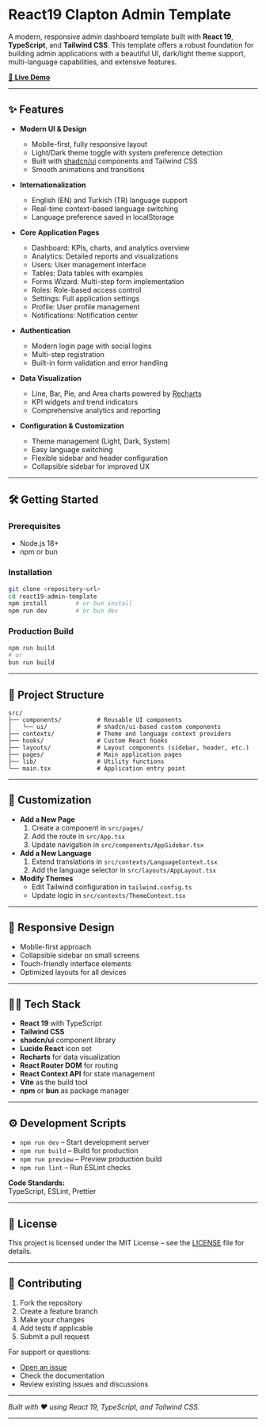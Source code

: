 # React19 Clapton Admin Template

A modern, responsive admin dashboard template built with **React 19**, **TypeScript**, and **Tailwind CSS**. This template offers a robust foundation for building admin applications with a beautiful UI, dark/light theme support, multi-language capabilities, and extensive features.

[🚀 **Live Demo**](https://react19-clapton-admin-template-prem.vercel.app/)

---

## ✨ Features

- **Modern UI & Design**
  - Mobile-first, fully responsive layout
  - Light/Dark theme toggle with system preference detection
  - Built with [shadcn/ui](https://ui.shadcn.com/) components and Tailwind CSS
  - Smooth animations and transitions

- **Internationalization**
  - English (EN) and Turkish (TR) language support
  - Real-time context-based language switching
  - Language preference saved in localStorage

- **Core Application Pages**
  - Dashboard: KPIs, charts, and analytics overview
  - Analytics: Detailed reports and visualizations
  - Users: User management interface
  - Tables: Data tables with examples
  - Forms Wizard: Multi-step form implementation
  - Roles: Role-based access control
  - Settings: Full application settings
  - Profile: User profile management
  - Notifications: Notification center

- **Authentication**
  - Modern login page with social logins
  - Multi-step registration
  - Built-in form validation and error handling

- **Data Visualization**
  - Line, Bar, Pie, and Area charts powered by [Recharts](https://recharts.org/)
  - KPI widgets and trend indicators
  - Comprehensive analytics and reporting

- **Configuration & Customization**
  - Theme management (Light, Dark, System)
  - Easy language switching
  - Flexible sidebar and header configuration
  - Collapsible sidebar for improved UX

---

## 🛠️ Getting Started

### Prerequisites

- Node.js 18+
- npm or bun

### Installation

```bash
git clone <repository-url>
cd react19-admin-template
npm install        # or bun install
npm run dev        # or bun dev
```

### Production Build

```bash
npm run build
# or
bun run build
```

---

## 📁 Project Structure

```
src/
├── components/          # Reusable UI components
│   └── ui/              # shadcn/ui-based custom components
├── contexts/            # Theme and language context providers
├── hooks/               # Custom React hooks
├── layouts/             # Layout components (sidebar, header, etc.)
├── pages/               # Main application pages
├── lib/                 # Utility functions
└── main.tsx             # Application entry point
```

---

## 🎨 Customization

- **Add a New Page**
  1. Create a component in `src/pages/`
  2. Add the route in `src/App.tsx`
  3. Update navigation in `src/components/AppSidebar.tsx`
- **Add a New Language**
  1. Extend translations in `src/contexts/LanguageContext.tsx`
  2. Add the language selector in `src/layouts/AppLayout.tsx`
- **Modify Themes**
  - Edit Tailwind configuration in `tailwind.config.ts`
  - Update logic in `src/contexts/ThemeContext.tsx`

---

## 📱 Responsive Design

- Mobile-first approach
- Collapsible sidebar on small screens
- Touch-friendly interface elements
- Optimized layouts for all devices

---

## 🧑‍💻 Tech Stack

- **React 19** with TypeScript
- **Tailwind CSS**
- **shadcn/ui** component library
- **Lucide React** icon set
- **Recharts** for data visualization
- **React Router DOM** for routing
- **React Context API** for state management
- **Vite** as the build tool
- **npm** or **bun** as package manager

---

## ⚙️ Development Scripts

- `npm run dev` – Start development server
- `npm run build` – Build for production
- `npm run preview` – Preview production build
- `npm run lint` – Run ESLint checks

**Code Standards:**  
TypeScript, ESLint, Prettier

---

## 📄 License

This project is licensed under the MIT License – see the [LICENSE](LICENSE) file for details.

---

## 🤝 Contributing

1. Fork the repository
2. Create a feature branch
3. Make your changes
4. Add tests if applicable
5. Submit a pull request

For support or questions:  
- [Open an issue](https://github.com/sametuca/react19-clapton-admin-template-free/issues)
- Check the documentation
- Review existing issues and discussions

---

_Built with ❤️ using React 19, TypeScript, and Tailwind CSS._

---
